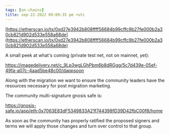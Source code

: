 ```yaml
---
tags: [on-chains]
title: sep-22-2022 09:09:35 pm +utc
---
```


[https://etherscan.io/tx/0xd27e3942b808ffff56684b99cffc9b27fe000b2a30cb821d902d533e558a68de](https://etherscan.io/tx/0xd27e3942b808ffff56684b99cffc9b27fe000b2a30cb821d902d533e558a68de)

A small peek at what's coming (private test net, not on mainnet, yet):

https://imagedelivery.net/c_9Lp3wgLGhPbm6b8dRGgg/5c7d439e-05ef-49fa-a07c-4aad5be48c00/dappsoon

Along with the migration we want to ensure the community leaders have the resources necessary for post migration marketing.

The community multi-signature gnosis safe is:

https://gnosis-safe.io/app/eth:0x7063E83dF5349833A21f744398fD39D42fbC00f8/home

As soon as the community has properly ratified the proposed signers and terms we will apply those changes and turn over control to that group.
